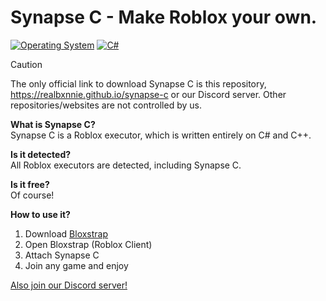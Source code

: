 # Synapse C - Make Roblox your own.
[![Operating System](https://custom-icon-badges.demolab.com/badge/Windows-0078D6?logo=windows11&logoColor=white)](https://microsoft.com/windows)
[![C#](https://custom-icon-badges.demolab.com/badge/C%23-%23239120.svg?logo=cshrp&logoColor=white)]([https://csharp.com](https://learn.microsoft.com/en-us/dotnet/csharp/))


> [!CAUTION]
> The only official link to download Synapse C is this repository, https://realbxnnie.github.io/synapse-c or our Discord server. Other repositories/websites are not controlled by us.


**What is Synapse C?**\
Synapse C is a Roblox executor, which is written entirely on C# and C++.

**Is it detected?**\
All Roblox executors are detected, including Synapse C.

**Is it free?**\
Of course!

**How to use it?**
1. Download [Bloxstrap](https://bloxstraplabs.com)
2. Open Bloxstrap (Roblox Client)
3. Attach Synapse C
4. Join any game and enjoy

[Also join our Discord server!](https://bit.ly/synapse-c)
